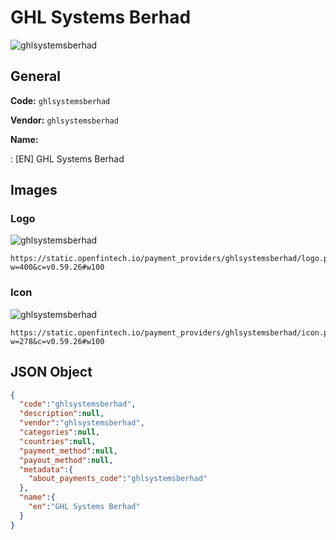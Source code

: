 
# GHL Systems Berhad 
![ghlsystemsberhad](https://static.openfintech.io/payment_providers/ghlsystemsberhad/logo.png?w=400&c=v0.59.26#w100)  

## General 
 
**Code:** `ghlsystemsberhad` 
 
**Vendor:** `ghlsystemsberhad` 
 
**Name:** 
 
:	[EN] GHL Systems Berhad 
 

## Images 

### Logo 
 
![ghlsystemsberhad](https://static.openfintech.io/payment_providers/ghlsystemsberhad/logo.png?w=400&c=v0.59.26#w100)  

```
https://static.openfintech.io/payment_providers/ghlsystemsberhad/logo.png?w=400&c=v0.59.26#w100
```  

### Icon 
 
![ghlsystemsberhad](https://static.openfintech.io/payment_providers/ghlsystemsberhad/icon.png?w=278&c=v0.59.26#w100)  

```
https://static.openfintech.io/payment_providers/ghlsystemsberhad/icon.png?w=278&c=v0.59.26#w100
```  

## JSON Object 

```json
{
  "code":"ghlsystemsberhad",
  "description":null,
  "vendor":"ghlsystemsberhad",
  "categories":null,
  "countries":null,
  "payment_method":null,
  "payout_method":null,
  "metadata":{
    "about_payments_code":"ghlsystemsberhad"
  },
  "name":{
    "en":"GHL Systems Berhad"
  }
}
```  
